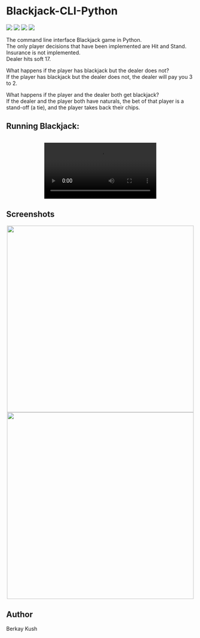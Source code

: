 # Blackjack-CLI-Python
![](https://img.shields.io/badge/Programming_Language-Python-blue.svg)
![](https://img.shields.io/badge/Game-Blackjack-yellow.svg)
![](https://img.shields.io/badge/Python_Version-3.10.5-brown.svg)
![](https://img.shields.io/badge/Status-Complete-green.svg)

The command line interface Blackjack game in Python.
<br>
The only player decisions that have been implemented are Hit and Stand.
<br>
Insurance is not implemented.
<br>
Dealer hits soft 17.
<br>

What happens if the player has blackjack but the dealer does not?
<br>
If the player has blackjack but the dealer does not, the dealer will pay you 3 to 2.

What happens if the player and the dealer both get blackjack?
<br>
If the dealer and the player both have naturals, the bet of that player is a stand-off (a tie), and the player takes back their chips.


## Running Blackjack:

```
```

<p align="center">
<video src="" controls="controls" style="max-width: 730px;">
</video>
</p>

## Screenshots
<p align="center">
<img width=500 src="">
  <img width=500 src="">
</p>

## Author
Berkay Kush
